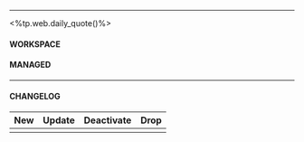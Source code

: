 
---
<%tp.web.daily_quote()%>
#### WORKSPACE

#### MANAGED

---
#### CHANGELOG
| New | Update | Deactivate | Drop |
| :-- | :----- | ---------- | :--- |
|     |        |            |      |

